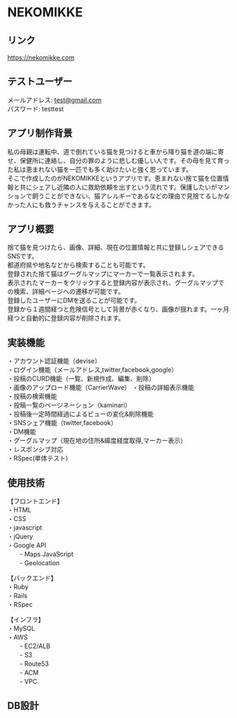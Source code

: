 # NEKOMIKKE

## リンク
https://nekomikke.com

## テストユーザー
メールアドレス: test@gmail.com  
パスワード:    testtest  

## アプリ制作背景
私の母親は運転中、道で倒れている猫を見つけると車から降り猫を道の端に寄せ、保健所に連絡し、自分の罪のように悲しむ優しい人です。その母を見て育った私は恵まれない猫を一匹でも多く助けたいと強く思っています。  
そこで作成したのがNEKOMIKKEというアプリです。恵まれない捨て猫を位置情報と共にシェアし近隣の人に救助依頼を出すという流れです。保護したいがマンションで飼うことができない、猫アレルギーであるなどの理由で見捨てるしかなかった人にも救うチャンスを与えることができます。


## アプリ概要
捨て猫を見つけたら、画像、詳細、現在の位置情報と共に登録しシェアできるSNSです。  
都道府県や地名などから検索することも可能です。  
登録された捨て猫はグーグルマップにマーカーで一覧表示されます。  
表示されたマーカーをクリックすると登録内容が表示され、グーグルマップでの検索、詳細ページへの遷移が可能です。  
登録したユーザーにDMを送ることが可能です。  
登録から１週間経つと危険信号として背景が赤くなり、画像が揺れます。一ヶ月経つと自動的に登録内容が削除されます。
　　
   
## 実装機能
・アカウント認証機能（devise）  
・ログイン機能（メールアドレス,twitter,facebook,google）  
・投稿のCURD機能（一覧、新規作成、編集、削除）  
・画像のアップロード機能（CarrierWave） 
・投稿の詳細表示機能  
・投稿の検索機能  
・投稿一覧のページネーション（kaminari）  
・投稿後一定時間経過によるビューの変化&削除機能  
・SNSシェア機能（twitter,facebook）  
・DM機能  
・グーグルマップ（現在地の住所&緯度経度取得,マーカー表示）  
・レスポンシブ対応   
・RSpec(単体テスト)  

## 使用技術
【フロントエンド】  
・HTML  
・CSS  
・javascript  
・jQuery  
・Google API  
　　- Maps JavaScript  
　　- Geolocation  

【バックエンド】  
・Ruby  
・Rails  
・RSpec  

【インフラ】  
・MySQL  
・AWS  
　　- EC2/ALB  
　　- S3  
　　- Route53  
　　- ACM  
　　- VPC  

## DB設計


